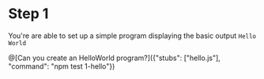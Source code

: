 # Step 1

You're are able to set up a simple program displaying the basic output `Hello World`

@[Can you create an HelloWorld program?]({"stubs": ["hello.js"], "command": "npm test 1-hello"})